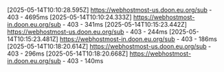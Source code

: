 
[2025-05-14T10:10:28.595Z] https://webhostmost-us.doon.eu.org/sub - 403 - 4695ms
[2025-05-14T10:10:24.333Z] https://webhostmost-in.doon.eu.org/sub - 403 - 341ms
[2025-05-14T10:15:23.442Z] https://webhostmost-us.doon.eu.org/sub - 403 - 244ms
[2025-05-14T10:15:23.481Z] https://webhostmost-in.doon.eu.org/sub - 403 - 186ms
[2025-05-14T10:18:20.614Z] https://webhostmost-us.doon.eu.org/sub - 403 - 296ms
[2025-05-14T10:18:20.668Z] https://webhostmost-in.doon.eu.org/sub - 403 - 140ms
